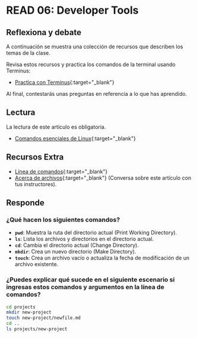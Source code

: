 # READ 06: Developer Tools

## Reflexiona y debate

A continuación se muestra una colección de recursos que describen los temas de la clase.

Revisa estos recursos y practica los comandos de la terminal usando Terminus:

- [Practica con Terminus](https://www.ejemplo.com/practica-terminus){:target="_blank"}

Al final, contestarás unas preguntas en referencia a lo que has aprendido.

## Lectura

La lectura de este artículo es obligatoria.

- [Comandos esenciales de Linux](https://www.ejemplo.com/comandos-linux){:target="_blank"}

## Recursos Extra

- [Línea de comandos](https://www.ejemplo.com/linea-comandos){:target="_blank"}
- [Acerca de archivos](https://www.ejemplo.com/acerca-archivos){:target="_blank"} (Conversa sobre este artículo con tus instructores).

## Responde

### ¿Qué hacen los siguientes comandos?

- **`pwd`**: Muestra la ruta del directorio actual (Print Working Directory).
- **`ls`**: Lista los archivos y directorios en el directorio actual.
- **`cd`**: Cambia el directorio actual (Change Directory).
- **`mkdir`**: Crea un nuevo directorio (Make Directory).
- **`touch`**: Crea un archivo vacío o actualiza la fecha de modificación de un archivo existente.

### ¿Puedes explicar qué sucede en el siguiente escenario si ingresas estos comandos y argumentos en la línea de comandos?

```bash
cd projects
mkdir new-project
touch new-project/newfile.md
cd ..
ls projects/new-project